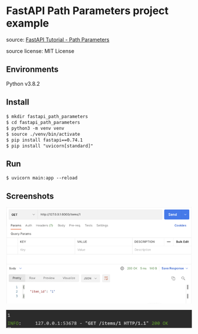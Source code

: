 # FastAPI Path Parameters project example

source: [FastAPI Tutorial - Path Parameters](https://fastapi.tiangolo.com/tutorial/path-params/)

source license: MIT License

## Environments
Python v3.8.2

## Install
```shell
$ mkdir fastapi_path_parameters
$ cd fastapi_path_parameters
$ python3 -m venv venv
$ source ./venv/bin/activate
$ pip install fastapi==0.74.1
$ pip install "uvicorn[standard]"
```

## Run
```shell
$ uvicorn main:app --reload
```

## Screenshots
![Get items/1](screenshots/get_items.png)

![Get items/1 log](screenshots/get_items_log.png)
